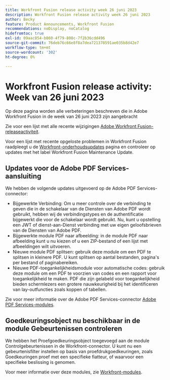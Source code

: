 ```yaml
---
title: Workfront Fusion release activity week 26 juni 2023
description: Workfront Fusion release activity week 26 juni 2023
author: Becky
feature: Product Announcements, Workfront Fusion
recommendations: noDisplay, noCatalog
hidefromtoc: true
exl-id: 09aac854-b860-4f79-808c-7f2b36cdd496
source-git-commit: 76deb76c66e8f8a7dea721378591ae035b8d42e7
workflow-type: tm+mt
source-wordcount: '302'
ht-degree: 0%

---
```


# Workfront Fusion release activity: Week van 26 juni 2023

Op deze pagina worden alle verbeteringen beschreven die in Adobe Workfront Fusion in de week van 26 juni 2023 zijn aangebracht

Zie voor een lijst met alle recente wijzigingen [Adobe Workfront Fusion-releaseactiviteit](../../../product-announcements/product-releases/fusion-release-activity/fusion-release-activity.md).

Voor een lijst met recente opgeloste problemen in Workfront Fusion raadpleegt u de [Workfront-onderhoudsupdates](https://experienceleague.adobe.com/docs/workfront-known-issues/releases/current-updates.html) pagina en controleer op updates met het label Workfront Fusion Maintenance Update.

## Updates voor de Adobe PDF Services-aansluiting

We hebben de volgende updates uitgevoerd op de Adobe PDF Services-connector:

* Bijgewerkte Verbinding: Om u meer controle over de verbinding te geven die in de schakelaar van de Diensten van Adobe PDF wordt gebruikt, hebben wij de verbindingstypes en de authentificatie bijgewerkt die voor de schakelaar wordt gebruikt. Nu, kunt u opstelling een JWT of dienst-aan-Dienst verbinding met uw eigen geloofsbrieven van de Diensten van Adobe PDF.
* Bijgewerkte module PDF naar afbeelding: in de module PDF naar afbeelding kunt u nu kiezen of u een ZIP-bestand of een lijst met afbeeldingen wilt uitvoeren.
* Nieuwe module PDF splitsen: gebruik deze module om een PDF te splitsen in kleinere PDF. U kunt splitsen op aantal bestanden, pagina&#39;s per bestand of paginabereiken.
* Nieuwe PDF-toegankelijkheidsmodule voor automatische codes: gebruik deze module om een PDF te voorzien van codes en een rapport voor toegankelijkheid te maken. PDF die zijn gelabeld voor toegankelijkheid bieden schermlezers een grotere nauwkeurigheid bij het identificeren van lay-outfuncties zoals koppen of tabellen.

Zie voor meer informatie over de Adobe PDF Services-connector [Adobe PDF Services-modules](/help/quicksilver/workfront-fusion/apps-and-their-modules/pdf-modules.md).

## Goedkeuringsobject nu beschikbaar in de module Gebeurtenissen controleren

We hebben het Proefgoedkeuringsobject toegevoegd aan de module Controlgebeurtenissen in de Workfront-connector. U kunt nu een gebeurtenisfilter instellen op basis van proefdrukgoedkeuringen, zoals Goedkeuringen proef met een specifieke fiatteur, of waarvoor een specifieke beslissing is genomen.

Voor meer informatie over deze modules, zie [Workfront-modules](/help/quicksilver/workfront-fusion/apps-and-their-modules/workfront-modules.md#triggers).

